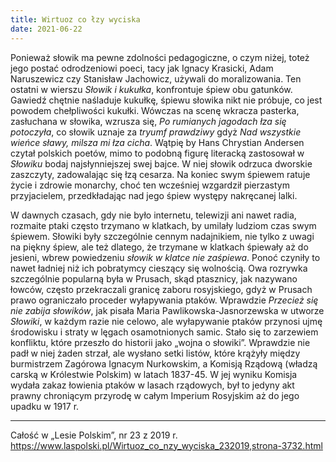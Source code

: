 ```yaml
---
title: Wirtuoz co łzy wyciska
date: 2021-06-22
---
```

Ponieważ słowik ma pewne zdolności pedagogiczne, o czym niżej, toteż jego postać odrodzeniowi poeci, tacy jak Ignacy Krasicki, Adam Naruszewicz czy Stanisław Jachowicz, używali do moralizowania. Ten ostatni w wierszu *Słowik i kukułka*, konfrontuje śpiew obu gatunków. Gawiedź chętnie naśladuje kukułkę, śpiewu słowika nikt nie próbuje, co jest powodem chełpliwości kukułki. Wówczas na scenę wkracza pasterka, zasłuchana w słowika, wzrusza się, *Po rumianych jagodach łza się potoczyła*, co słowik uznaje za *tryumf prawdziwy* gdyż *Nad wszystkie wieńce sławy, milsza mi łza cicha*. Wątpię by Hans Chrystian Andersen czytał polskich poetów, mimo to podobną figurę literacką zastosował w *Słowiku* bodaj najsłynniejszej swej bajce. W niej słowik odrzuca dworskie zaszczyty, zadowalając się łzą cesarza. Na koniec swym śpiewem ratuje życie i zdrowie monarchy, choć ten wcześniej wzgardził pierzastym przyjacielem, przedkładając nad jego śpiew występy nakręcanej lalki.

W dawnych czasach, gdy nie było internetu, telewizji ani nawet radia, rozmaite ptaki często trzymano w klatkach, by umilały ludziom czas swym śpiewem. Słowiki były szczególnie cennym nadajnikiem, nie tylko z uwagi na piękny śpiew, ale też dlatego, że trzymane w klatkach śpiewały aż do jesieni, wbrew powiedzeniu *słowik w klatce nie zaśpiewa*. Ponoć czyniły to nawet ładniej niż ich pobratymcy cieszący się wolnością. Owa rozrywka szczególnie popularną była w Prusach, skąd ptasznicy, jak nazywano łowców, często przekraczali granicę zaboru rosyjskiego, gdyż w Prusach prawo ograniczało proceder wyłapywania ptaków. Wprawdzie *Przecież się nie zabija słowików*, jak pisała Maria Pawlikowska-Jasnorzewska w utworze *Słowiki*, w każdym razie nie celowo, ale wyłapywanie ptaków przynosi ujmę środowisku i straty w lęgach osamotnionych samic. Stało się to zarzewiem konfliktu, które przeszło do historii jako „wojna o słowiki”. Wprawdzie nie padł w niej żaden strzał, ale wysłano setki listów, które krążyły między burmistrzem Zagórowa Ignacym Nurkowskim, a Komisją Rządową (władzą carską w Królestwie Polskim) w latach 1837-45. W jej wyniku Komisja wydała zakaz łowienia ptaków w lasach rządowych, był to jedyny akt prawny chroniącym przyrodę w całym Imperium Rosyjskim aż do jego upadku w 1917 r.

***

Całość w „Lesie Polskim”, nr 23 z 2019 r.  
<https://www.laspolski.pl/Wirtuoz_co_nzy_wyciska_232019,strona-3732.html>
